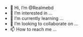 - 👋 Hi, I’m @Realmebd
- 👀 I’m interested in ...
- 🌱 I’m currently learning ...
- 💞️ I’m looking to collaborate on ...
- 📫 How to reach me ...

<!---
Realmebd/Realmebd is a ✨ special ✨ repository because its `README.md` (this file) appears on your GitHub profile.
You can click the Preview link to take a look at your changes.
--->
